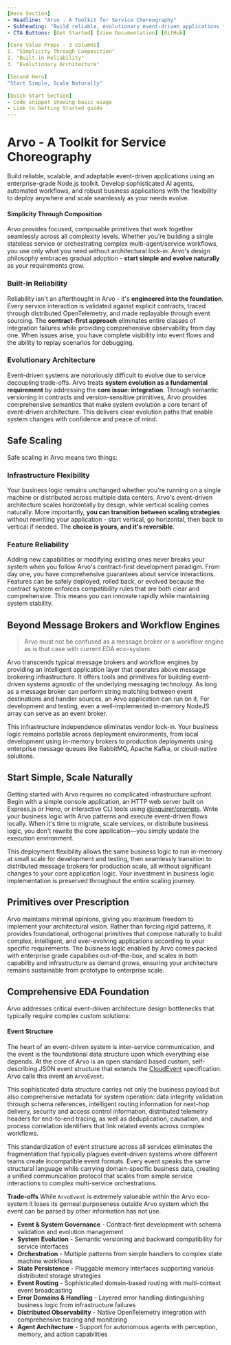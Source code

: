 ```yaml
---
[Hero Section]
- Headline: "Arvo - A Toolkit for Service Choreography"
- Subheading: "Build reliable, evolutionary event-driven applications that scale from simple microservices to complex distributed workflows"
- CTA Buttons: [Get Started] [View Documentation] [GitHub]

[Core Value Props - 3 columns]
1. "Simplicity Through Composition"
2. "Built-in Reliability" 
3. "Evolutionary Architecture"

[Second Hero]
"Start Simple, Scale Naturally"

[Quick Start Section]
- Code snippet showing basic usage
- Link to Getting Started guide
---
```


# Arvo - A Toolkit for Service Choreography

Build reliable, scalable, and adaptable event-driven applications using an enterprise-grade Node.js toolkit. Develop sophisticated AI agents, automated workflows, and robust business applications with the flexibility to deploy anywhere and scale seamlessly as your needs evolve.

#### Simplicity Through Composition
 
Arvo provides focused, composable primitives that work together seamlessly across all complexity levels. Whether you're building a single stateless service or orchestrating complex multi-agent/service workflows, you use only what you need without architectural lock-in. Arvo's design philosophy embraces gradual adoption - **start simple and evolve naturally** as your requirements grow.

### Built-in Reliability

Reliability isn't an afterthought in Arvo - it's **engineered into the foundation**. Every service interaction is validated against explicit contracts, traced through distributed OpenTelemetry, and made replayable through event sourcing. The **contract-first approach** eliminates entire classes of integration failures while providing comprehensive observability from day one. When issues arise, you have complete visibility into event flows and the ability to replay scenarios for debugging.

### Evolutionary Architecture

Event-driven systems are notoriously difficult to evolve due to service decoupling trade-offs. Arvo treats **system evolution as a fundamental requirement** by addressing the **core issue: integration**. Through semantic versioning in contracts and version-sensitive primitives, Arvo provides comprehensive semantics that make system evolution a core tenant of event-driven architecture. This delivers clear evolution paths that enable system changes with confidence and peace of mind.


## Safe Scaling

Safe scaling in Arvo means two things:

### Infrastructure Flexibility

Your business logic remains unchanged whether you're running on a single machine or distributed across multiple data centers. Arvo's event-driven architecture scales horizontally by design, while vertical scaling comes naturally. More importantly, **you can transition between scaling strategies** without rewriting your application - start vertical, go horizontal, then back to vertical if needed. The **choice is yours, and it's reversible**.

### Feature Reliability

Adding new capabilities or modifying existing ones never breaks your system when you follow Arvo's contract-first development paradigm. From day one, you have comprehensive guarantees about service interactions. Features can be safely deployed, rolled back, or evolved because the contract system enforces compatibility rules that are both clear and comprehensive. This means you can innovate rapidly while maintaining system stability.


## Beyond Message Brokers and Workflow Engines

> Arvo must not be confused as a message broker or a workflow engine as is that case with current EDA eco-system.

Arvo transcends typical message brokers and workflow engines by providing an intelligent application layer that operates above message brokering infrastructure. It offers tools and primitives for building event-driven systems agnostic of the underlying messaging technology. As long as a message broker can perform string matching between event destinations and handler sources, an Arvo application can run on it. For development and testing, even a well-implemented in-memory NodeJS array can serve as an event broker.

This infrastructure independence eliminates vendor lock-in. Your business logic remains portable across deployment environments, from local development using in-memory brokers to production deployments using enterprise message queues like RabbitMQ, Apache Kafka, or cloud-native solutions.

## Start Simple, Scale Naturally

Getting started with Arvo requires no complicated infrastructure upfront. Begin with a simple console application, an HTTP web server built on Express.js or Hono, or interactive CLI tools using [@inquirer/prompts](https://www.npmjs.com/package/@inquirer/prompts). Write your business logic with Arvo patterns and execute event-driven flows locally. When it's time to migrate, scale services, or distribute business logic, you don't rewrite the core application—you simply update the execution environment.

This deployment flexibility allows the same business logic to run in-memory at small scale for development and testing, then seamlessly transition to distributed message brokers for production scale, all without significant changes to your core application logic. Your investment in business logic implementation is preserved throughout the entire scaling journey.

## Primitives over Prescription 

Arvo maintains minimal opinions, giving you maximum freedom to implement your architectural vision. Rather than forcing rigid patterns, it provides foundational, orthogonal primitives that compose naturally to build complex, intelligent, and ever-evolving applications according to your specific requirements. The business logic enabled by Arvo comes packed with enterprise grade capabilies out-of-the-box, and scales in both capability and infrastructure as demand grows, ensuring your architecture remains sustainable from prototype to enterprise scale.


## Comprehensive EDA Foundation

Arvo addresses critical event-driven architecture design bottlenecks that typically require complex custom solutions:

#### Event Structure

The heart of an event-driven system is inter-service communication, and the event is the foundational data structure upon which everything else depends. At the core of Arvo is an open standard based custom, self-describing JSON event structure that extends the [CloudEvent](https://cloudevents.io) specification. Arvo calls this event an `ArvoEvent`.

This sophisticated data structure carries not only the business payload but also comprehensive metadata for system operation: data integrity validation through schema references, intelligent routing information for next-hop delivery, security and access control information, distributed telemetry headers for end-to-end tracing, as well as deduplication, causation, and process correlation identifiers that link related events across complex workflows.

This standardization of event structure across all services eliminates the fragmentation that typically plagues event-driven systems where different teams create incompatible event formats. Every event speaks the same structural language while carrying domain-specific business data, creating a unified communication protocol that scales from simple service interactions to complex multi-service orchestrations.

**Trade-offs**
While `ArvoEvent` is extremely valueable within the Arvo eco-system it loses its gerneal purposeness outside Arvo system which the event can be parsed by other information has not use.

- **Event & System Governance** - Contract-first development with schema validation and evolution management
- **System Evolution** - Semantic versioning and backward compatibility for service interfaces  
- **Orchestration** - Multiple patterns from simple handlers to complex state machine workflows
- **State Persistence** - Pluggable memory interfaces supporting various distributed storage strategies
- **Event Routing** - Sophisticated domain-based routing with multi-context event broadcasting
- **Error Domains & Handling** - Layered error handling distinguishing business logic from infrastructure failures
- **Distributed Observability** - Native OpenTelemetry integration with comprehensive tracing and monitoring
- **Agent Architecture** - Support for autonomous agents with perception, memory, and action capabilities
